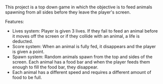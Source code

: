This project is a top down game in which the objective is to feed animals spawning from all sides before they leave the player's screen. 

Features:
- Lives system: Player is given 3 lives. If they fail to feed an animal before it moves off the screen or if they collide with an animal, a life is deducted.
- Score system: When an animal is fully fed, it disappears and the player is given a point.
- Spawn system: Random animals spawn from the top and sides of the screen. Each animal has a food bar and when the player feeds them enough to fill the food bar, they disappear. 
- Each animal has a different speed and requires a different amount of food to be full.
